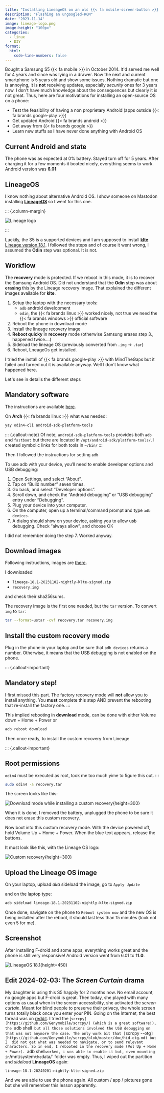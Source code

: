 ```yaml
---
title: "Installing LineageOS on an old {{< fa mobile-screen-button >}} S5"
description: "Flashing an ungoogled-ROM"
date: "2023-11-14"
image: lineage-logo.png
image-height: "100px"
categories: 
  - linux
  - DIY
format:
  html: 
    code-line-numbers: false
---
```


Bought a Samsung S5 {{< fa mobile >}} in October 2014. It'd served me well for 4 years and since 
was lying in a drawer. Now the next and current smartphone is 5 years old and show some issues. 
Nothing dramatic but one is annoying, it is **not** receiving updates, especially _security_ ones for 3 years now. I don't have much knowledge about the consequences but clearly it is not great.
Thus, here are four motivations for installing an open-source OS on a phone:

- Test the feasibility of having a non proprietary Android (apps outside {{< fa brands google-play >}})
- Get updated Android {{< fa brands android >}} 
- Get away from {{< fa brands google >}}
- Learn new stuffs as I have never done anything with Android OS

## Current Android and state

The phone was as expected at 0% battery. Stayed turn off for 5 years. After charging it for a few moments it booted nicely, everything seems to work. Android version was **6.01**

## LineageOS

I know nothing about alternative Android OS. I show someone on Mastodon installing [**LineageOS**](https://lineageos.org/) so 
I went for this one.

::: {.column-margin}

![Lineage logo](lineage-logo.png)

:::

Luckily, the S5 is a supported devices and I am supposed to install [**klte** Lineage version 18.1](https://wiki.lineageos.org/devices/klte/install).
I followed the steps and of course it went wrong, I assumed the **Odin** step was optional. It is not.

## Workflow

The **recovery** mode is protected. If we reboot in this mode, it is to recover the Samsung Android OS. Did not understand that the **Odin** step was about **erasing** this by the Lineage recovery image. That explained the different images available for **klte**.

1. Setup the laptop with the necessary tools:
    - `adb` android development 
    - `odin`, the {{< fa brands linux >}} worked nicely, not true we need the {{< fa brands windows >}} official software
2. Reboot the phone in download mode
3. Install the lineage recovery image
4. **Reboot quicky** in **recovery** mode (otherwise Samsung erases step 3., happened twice....)
5. Sideload the lineage OS (previously converted from `.img` -> `.tar`)
6. Reboot, LneageOs get installed.

I tried the install of {{< fa brands google-play >}} with MindTheGaps but it failed and turned out 
it is available anyway. Well I don't know what happened here.

Let's see in details the different steps

## Mandatory software

The instructions are available [here](https://wiki.lineageos.org/adb_fastboot_guide).

On **Arch** {{< fa brands linux >}} what was needed:

``` bash
yay odin4-cli android-sdk-platform-tools
```

::: {.callout-note}
Of note, `android-sdk-platform-tools` provides both `adb` and `fastboot` but there are 
located in `/opt/android-sdk/platform-tools/`. I created symbolic links for both tools in 
`~/bin/`
:::

Then I followed the instructions for setting `adb`

To use adb with your device, you’ll need to enable developer options and USB debugging:

1. Open Settings, and select “About”.
2. Tap on “Build number” seven times.
3. Go back, and select “Developer options”.
4. Scroll down, and check the “Android debugging” or “USB debugging” entry under “Debugging”.
5. Plug your device into your computer.
6. On the computer, open up a terminal/command prompt and type `adb devices`.
7. A dialog should show on your device, asking you to allow usb debugging. Check “always allow”, and choose OK

I did not remember doing the step 7. Worked anyway.

## Download images


Following instructions, images are [there](https://download.lineageos.org/devices/klte/builds).

I downloaded 

- `lineage-18.1-20231102-nightly-klte-signed.zip`
- `recovery.img`

and check their sha256sums.

The recovery image is the first one needed, but the `tar` version. To convert `img` to `tar`:

``` bash
tar --format=ustar -cvf recovery.tar recovery.img
```

## Install the custom recovery mode

Plug in the phone in your laptop and be sure that `adb devices` returns a number. Otherwise, it means 
that the USB debugging is not enabled on the phone.

::: {.callout-important}
## Mandatory step!
I first missed this part. The factory recovery mode will **not** allow you to install anything. 
You **must** complete this step AND prevent the rebooting that re-install the factory one. 
:::

This implied rebooting in **download** mode, can be done with either Volume down + Home + Power or

``` bash
adb reboot download
```

Then once ready, to install the custom recovery from Lineage


::: {.callout-important}
## Root permissions
`odin4` must be executed as root, took me too much yime to figure this out.
:::


``` bash
sudo odin4 -a recovery.tar
```

The screen looks like this:

![_Download mode while installing a custom recovery_](IMG_20231114_173643.jpg){height=300}

When it is done, I removed the battery, unplugged the phone to be sure it does not erase this custom recovery.

Now boot into this custom recovery mode. With the device powered off, hold Volume Up + Home + Power. 
When the blue text appears, release the buttons.

It must look like this, with the Lineage OS logo:

![_Custom recovery_](IMG_20231114_184440.jpg){height=300}

## Upload the Lineage OS image

On your laptop, upload _aka_ sideload the image, go to `Apply Update`

and on the laptop type:

``` bash
adb sideload lineage-18.1-20231102-nightly-klte-signed.zip
```

Once done, navigate on the phone to `Reboot system now` and the new OS is being installed after the reboot, it should 
last less than 15 minutes (took not even 5 for me).

## Screenshot

After installing F-droid and some apps, everything works great and the phone is still very responsive!
Android version went from 6.01 to **11.0**.

![_LineageOS 18.1_](2023-11-16-211558_005.jpg){height=450}

## Edit 2024-02-03: The _Screen Curtain_ drama

My daughter is using this S5 happily for 2 months now. 
No email account, no google apps but F-droid is great.
Then today, she played with many options as usual when in the screen accessibility,
she activated the _screen curtain_. Meant for blind people to preserve their privacy,
the whole screen turns totally black once you enter your PIN.
Going on the Internet, the best thread was on [reddit](https://www.reddit.com/r/LineageOS/comments/sql4s8/screen_curtain_on_samsung_s5_running_181_20210919/). 
I tried the [`scrcpy](https://github.com/Genymobile/scrcpy/) (which is a great software!), the `adb shell` but all those solutions involved the USB debugging on that was not anymore the case.
The only work bit that [`scrcpy --otg`](https://github.com/Genymobile/scrcpy/blob/master/doc/hid-otg.md) but I 
did not get what was needed to navigate, or to send relevant characters.
So in end, I rebooted in the recovery mode (Vol Up + Home + Power).
`adb shell` worked, i was able to enable it but, even mounting in `/mnt/system` the `data/` folder was empty.
Thus, I wiped out the partition and _sideload_ **LineageOS** again:

`lineage-18.1-20240201-nightly-klte-signed.zip`

And we are able to use the phone again. All custom / app / pictures gone but she 
will remember this lesson apparently.
